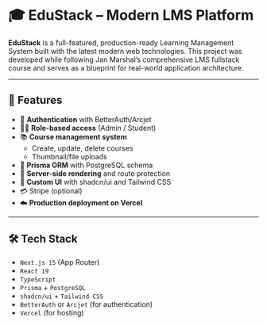 # 🎓 EduStack – Modern LMS Platform

**EduStack** is a full-featured, production-ready Learning Management System built with the latest modern web technologies. This project was developed while following Jan Marshal’s comprehensive LMS fullstack course and serves as a blueprint for real-world application architecture.

---

## 🚀 Features

- 🔐 **Authentication** with BetterAuth/Arcjet
- 🧑‍💼 **Role-based access** (Admin / Student)
- 📚 **Course management system**
  - Create, update, delete courses
  - Thumbnail/file uploads
- 🧱 **Prisma ORM** with PostgreSQL schema
- 🧠 **Server-side rendering** and route protection
- 🎨 **Custom UI** with shadcn/ui and Tailwind CSS
- 💳 Stripe (optional)
- ☁️ **Production deployment on Vercel**

---

## 🛠 Tech Stack

- `Next.js 15` (App Router)
- `React 19`
- `TypeScript`
- `Prisma` + `PostgreSQL`
- `shadcn/ui` + `Tailwind CSS`
- `BetterAuth` or `Arcjet` (for authentication)
- `Vercel` (for hosting)

